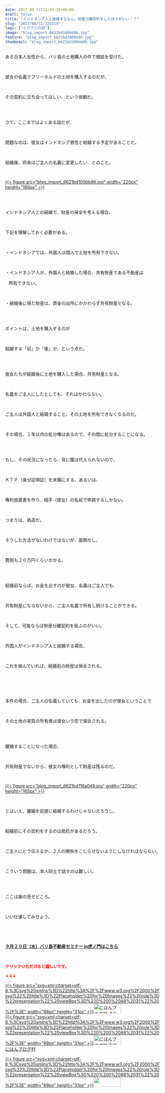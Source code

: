 ```yaml
---
date: 2017-08-31T22:43:19+09:00
draft: false
title: "インドネシア人と結婚するなら、財産分離契約をしたほうがいい！？"
slug: "2017/08/31/224319"
tags: ["トラブルの話"]
image: "blog_import_6621bd100bb86.jpg"
feature: "blog_import_6621bd100bb86.jpg"
thumbnail: "blog_import_6621bd100bb86.jpg"
---
```

<p>ある日本人女性から、バリ島の土地購入の件で相談を受けた。</p><p> </p><p>彼女の名義でフリーホルドの土地を購入するのだが、</p><p> </p><p>その契約に立ち会ってほしい、という依頼だ。</p><p> </p><p><br/>さて、ここまではよくある話だが、</p><p> </p><p>問題なのは、彼女はインドネシア男性と結婚する予定があることだ。</p><p> </p><p>結婚後、将来はご主人の名義に変更したい、とのこと。</p><p> </p><p><a href="blog_import_6621bd100bb86.jpg">{{< figure src="blog_import_6621bd100bb86.jpg" width="220px" height="166px" >}}</a></p><p> </p><p><br/>インドネシア人との結婚で、財産の保全を考える場合、</p><p> </p><p>下記を理解しておく必要がある。</p><p> </p><p>・インドネシアでは、外国人は個人で土地を所有できない。</p><p> </p><p>・インドネシア人が、外国人と結婚した場合、共有財産である不動産は</p><p>   所有できない。</p><p> </p><p>・結婚後に得た財産は、資金の出所にかかわらず共有財産となる。</p><p> </p><p><br/>ポイントは、土地を購入するのが</p><p> </p><p>結婚する「前」か「後」か、という点だ。</p><p> </p><p><br/>彼女たちが結婚後に土地を購入した場合、共有財産となる。</p><p> </p><p>名義をご主人にしたとしても、それはかわらない。</p><p> </p><p>ご主人は外国人と結婚すること、その土地を所有できなくなるのだ。</p><p> </p><p>その場合、１年以内の処分権はあるので、その間に処分することになる。</p><p> </p><p><br/>もし、その状況になったら、背に腹は代えられないので、</p><p> </p><p>ＫＴＰ（身分証明証）を未婚にする、あるいは、</p><p> </p><p>権利放棄書を作り、相手（彼女）の名前で申請するしかない。</p><p> </p><p>つまりは、偽造だ。</p><p> </p><p>そうした方法がないわけではないが、面倒だし、</p><p> </p><p>費用も２０万円くらいかかる。</p><p> </p><p><br/>結婚前ならば、お金を出すのが彼女、名義はご主人でも、</p><p> </p><p>共有財産にならないから、ご主人名義で所有し続けることができる。</p><p> </p><p>そして、可能ならば財産分離契約を結ぶのがいい。</p><p> </p><p>外国人がインドネシア人と結婚する場合、</p><p> </p><p>これを結んでいれば、結婚前の財産は保全される。</p><p> </p><p> </p><p><br/>本件の場合、ご主人の名義していても、お金を出したのが彼女ということで</p><p> </p><p>その土地の実質の所有者は彼女いう形で保全される。</p><p> </p><p><br/>離婚することになった場合、</p><p> </p><p>共有財産でないから、彼女の権利として財産は残るのだ。</p><p> </p><p><a href="blog_import_6621bd116a049.jpg">{{< figure src="blog_import_6621bd116a049.jpg" width="220px" height="165px" >}}</a></p><p> </p><p>とはいえ、離婚を前提に結婚するわけじゃないだろうし、</p><p> </p><p>結婚前にその契約をするのは抵抗があるだろう。</p><p> </p><p>ご主人にどう伝えるか、２人の関係をこじらせないようにしなければならない。</p><p> </p><p>こういう問題は、本人同士で話すのは難しい。</p><p> </p><p><br/>ここは腕の見せどころ。</p><p> </p><p>いい仕事してみせよう。</p><p> </p><p> </p><p><span style="font-weight: bold;"><span style="text-decoration: underline;"><a href="iin.co.jp" target="_blank">９月２０日（水）バリ島不動産セミナー in虎ノ門はこちら</a></span></span></p><p> </p><p><font color="#ff0000" size="2"><strong>クリックいただけると嬉しいです。</strong></font></p><p><font color="#ff0000" size="2"><strong>↓↓↓</strong></font></p><p><a href="ranking.html?p_cid=01260127" id="&amp;blogmura_banner" target="_blank">{{< figure src="svg+xml;charset=utf-8,%3Csvg%20xmlns%3D%22http%3A%2F%2Fwww.w3.org%2F2000%2Fsvg%22%20title%3D%22Placeholder%20for%20Images%22%20role%3D%22presentation%22%20viewBox%3D%220%200%2088%2031%22%20%2F%3E" width="88px" height="31px" >}}<noscript><img alt="にほんブログ村 その他生活ブログ 不動産投資へ" border="0" height="31" src="//life.blogmura.com/hudousantoushi/img/hudousantoushi88_31.gif" width="88"></noscript></a><br/><a href="ranking.html?p_cid=01260127" target="_blank">{{< figure src="svg+xml;charset=utf-8,%3Csvg%20xmlns%3D%22http%3A%2F%2Fwww.w3.org%2F2000%2Fsvg%22%20title%3D%22Placeholder%20for%20Images%22%20role%3D%22presentation%22%20viewBox%3D%220%200%2088%2031%22%20%2F%3E" width="88px" height="31px" >}}<noscript><img alt="にほんブログ村 海外生活ブログ バリ島情報へ" border="0" height="31" src="https://img-proxy.blog-video.jp/images?url=http%3A%2F%2Foverseas.blogmura.com%2Fbali%2Fimg%2Fbali88_31.gif" width="88"></noscript></a><br/><a href="ranking.html?p_cid=01260127" target="_blank">にほんブログ村</a></p><p><a href="link.php?1804582" title="人気ブログランキングへ">{{< figure src="svg+xml;charset=utf-8,%3Csvg%20xmlns%3D%22http%3A%2F%2Fwww.w3.org%2F2000%2Fsvg%22%20title%3D%22Placeholder%20for%20Images%22%20role%3D%22presentation%22%20viewBox%3D%220%200%2088%2031%22%20%2F%3E" width="88px" height="31px" >}}<noscript><img border="0" height="31" src="https://blog.with2.net/img/banner/banner_22.gif" width="88"></noscript></a></p><p> </p><p> </p>

